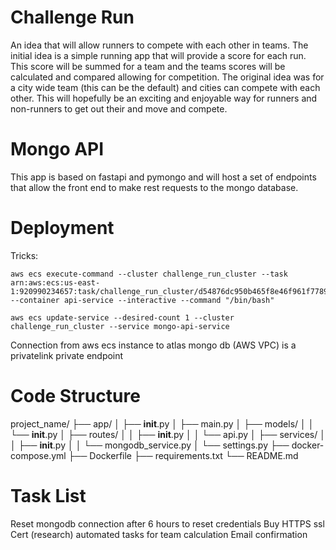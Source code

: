 # Challenge Run
An idea that will allow runners to compete with each other in teams. The initial idea is a simple running app that will provide a score for each run. This score will be summed for a team and the teams scores will be calculated and compared allowing for competition. The original idea was for a city wide team (this can be the default) and cities can compete with each other. This will hopefully be an exciting and enjoyable way for runners and non-runners to get out their and move and compete. 

# Mongo API
This app is based on fastapi and pymongo and will host a set of endpoints that allow the front end to make rest requests to the mongo database.


# Deployment
Tricks:
```
aws ecs execute-command --cluster challenge_run_cluster --task arn:aws:ecs:us-east-1:920990234657:task/challenge_run_cluster/d54876dc950b465f8e46f961f77890fd --container api-service --interactive --command "/bin/bash"

aws ecs update-service --desired-count 1 --cluster challenge_run_cluster --service mongo-api-service
```
Connection from aws ecs instance to atlas mongo db (AWS VPC) is a privatelink private endpoint


# Code Structure
project_name/
├── app/
│   ├── __init__.py
│   ├── main.py
│   ├── models/
│   │   └── __init__.py
│   ├── routes/
│   │   ├── __init__.py
│   │   └── api.py
│   ├── services/
│   │   ├── __init__.py
│   │   └── mongodb_service.py
│   └── settings.py
├── docker-compose.yml
├── Dockerfile
├── requirements.txt
└── README.md


# Task List
Reset mongodb connection after 6 hours to reset credentials
Buy HTTPS ssl Cert (research)
automated tasks for team calculation
Email confirmation